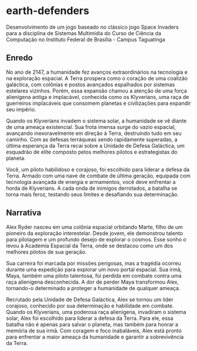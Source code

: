 # earth-defenders

Desenvolvimento de um jogo baseado no clássico jogo Space Invaders para a disciplina de Sistemas Multimídia do Curso de Ciência da Computação no Instituto Federal de Brasília - Campus Taguatinga

## Enredo

No ano de 2147, a humanidade fez avanços extraordinários na tecnologia e na exploração espacial. A Terra prospera como o coração de uma coalizão galáctica, com colônias e postos avançados espalhados por sistemas estelares vizinhos. Porém, essa expansão chamou a atenção de uma força alienígena antiga e implacável, conhecida como os Klyverians, uma raça de guerreiros implacáveis que consomem planetas e civilizações para expandir seu império.

Quando os Klyverians invadem o sistema solar, a humanidade se vê diante de uma ameaça existencial. Sua frota imensa surge do vazio espacial, avançando inexoravelmente em direção à Terra, destruindo tudo em seu caminho. Com as defesas terráqueas sendo rapidamente superadas, a última esperança da Terra recai sobre a Unidade de Defesa Galáctica, um esquadrão de elite composto pelos melhores pilotos e estrategistas do planeta.

Você, um piloto habilidoso e corajoso, foi escolhido para liderar a defesa da Terra. Armado com uma nave de combate de última geração, equipada com tecnologia avançada de energia e armamentos, você deve enfrentar a horda de Klyverians. A cada onda de inimigos derrotados, a batalha se torna mais feroz, testando seus limites e desafiando sua determinação.

## Narrativa

Alex Ryder nasceu em uma colônia espacial orbitando Marte, filho de um pioneiro da exploração interestelar. Desde jovem, ele demonstrou talento para pilotagem e um profundo desejo de explorar o cosmos. Esse sonho o levou à Academia Espacial da Terra, onde se destacou como um dos melhores pilotos de sua geração.

Sua carreira foi marcada por missões perigosas, mas a tragédia ocorreu durante uma expedição para explorar um novo portal espacial. Sua irmã, Maya, também uma piloto talentosa, foi perdida em combate contra uma raça alienígena desconhecida. A dor de perder Maya transformou Alex, tornando-o determinado a proteger a humanidade de qualquer ameaça.

Recrutado pela Unidade de Defesa Galáctica, Alex se tornou um líder corajoso, conhecido por sua determinação e habilidade em combate. Quando os Klyverians, uma poderosa raça alienígena, invadiram o sistema solar, Alex foi escolhido para liderar a defesa da Terra. Para ele, essa batalha não é apenas para salvar o planeta, mas também para honrar a memória de sua irmã. Com coragem e foco inabaláveis, Alex está pronto para enfrentar a maior ameaça da humanidade e garantir a sobrevivência da Terra.

